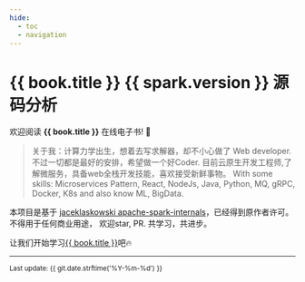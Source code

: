 ```yaml
---
hide:
  - toc
  - navigation
---
```


#  {{ book.title }} {{ spark.version }} 源码分析

欢迎阅读 **{{ book.title }}** 在线电子书! 🤙

> 关于我：计算力学出生，想着去写求解器，却不小心做了 Web developer. 不过一切都是最好的安排，希望做一个好Coder.
目前云原生开发工程师,了解微服务，具备web全栈开发技能，喜欢接受新鲜事物。
With some skills: Microservices Pattern, React, NodeJs, Java, Python, MQ, gRPC, Docker, K8s and also know ML, BigData.

本项目是基于 [jaceklaskowski apache-spark-internals](https://github.com/japila-books/apache-spark-internals)，已经得到原作者许可。
不得用于任何商业用途， 欢迎star, PR. 共学习，共进步。

让我们开始学习[{{ book.title }}](overview.md)吧🔥

---

<small>Last update: {{ git.date.strftime('%Y-%m-%d') }}</small>
